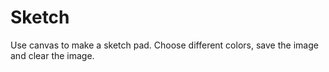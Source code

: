 # Sketch

Use canvas to make a sketch pad. Choose different colors, save the image and clear the image.
